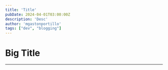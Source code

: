 ```yaml
---
title: 'Title'
pubDate: 2024-04-01T03:00:00Z
description: 'Desc'
author: 'mgastonportillo'
tags: ["dev", "blogging"]
---
```


# Big Title
---
